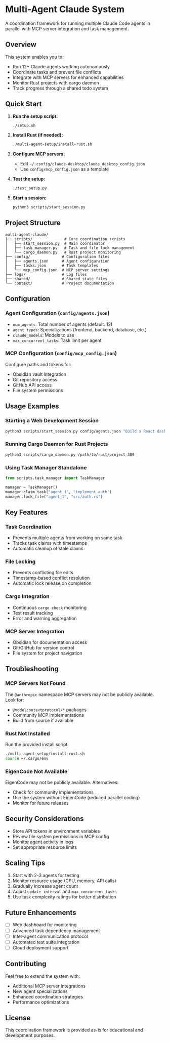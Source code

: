 # Multi-Agent Claude System

A coordination framework for running multiple Claude Code agents in parallel with MCP server integration and task management.

## Overview

This system enables you to:
- Run 12+ Claude agents working autonomously
- Coordinate tasks and prevent file conflicts
- Integrate with MCP servers for enhanced capabilities
- Monitor Rust projects with cargo daemon
- Track progress through a shared todo system

## Quick Start

1. **Run the setup script:**
   ```bash
   ./setup.sh
   ```

2. **Install Rust (if needed):**
   ```bash
   ./multi-agent-setup/install-rust.sh
   ```

3. **Configure MCP servers:**
   - Edit `~/.config/claude-desktop/claude_desktop_config.json`
   - Use `config/mcp_config.json` as a template

4. **Test the setup:**
   ```bash
   ./test_setup.py
   ```

5. **Start a session:**
   ```bash
   python3 scripts/start_session.py
   ```

## Project Structure

```
multi-agent-claude/
├── scripts/              # Core coordination scripts
│   ├── start_session.py  # Main coordinator
│   ├── task_manager.py   # Task and file lock management
│   └── cargo_daemon.py   # Rust project monitoring
├── config/              # Configuration files
│   ├── agents.json      # Agent configuration
│   ├── tasks.json       # Task templates
│   └── mcp_config.json  # MCP server settings
├── logs/                # Log files
├── shared/              # Shared state files
└── context/             # Project documentation
```

## Configuration

### Agent Configuration (`config/agents.json`)

- `num_agents`: Total number of agents (default: 12)
- `agent_types`: Specializations (frontend, backend, database, etc.)
- `claude_models`: Models to use
- `max_concurrent_tasks`: Task limit per agent

### MCP Configuration (`config/mcp_config.json`)

Configure paths and tokens for:
- Obsidian vault integration
- Git repository access
- GitHub API access
- File system permissions

## Usage Examples

### Starting a Web Development Session

```bash
python3 scripts/start_session.py config/agents.json "Build a React dashboard with API backend"
```

### Running Cargo Daemon for Rust Projects

```bash
python3 scripts/cargo_daemon.py /path/to/rust/project 300
```

### Using Task Manager Standalone

```python
from scripts.task_manager import TaskManager

manager = TaskManager()
manager.claim_task("agent_1", "implement_auth")
manager.lock_file("agent_1", "src/auth.rs")
```

## Key Features

### Task Coordination
- Prevents multiple agents from working on same task
- Tracks task claims with timestamps
- Automatic cleanup of stale claims

### File Locking
- Prevents conflicting file edits
- Timestamp-based conflict resolution
- Automatic lock release on completion

### Cargo Integration
- Continuous `cargo check` monitoring
- Test result tracking
- Error and warning aggregation

### MCP Server Integration
- Obsidian for documentation access
- Git/GitHub for version control
- File system for project navigation

## Troubleshooting

### MCP Servers Not Found
The `@anthropic` namespace MCP servers may not be publicly available. Look for:
- `@modelcontextprotocol/*` packages
- Community MCP implementations
- Build from source if available

### Rust Not Installed
Run the provided install script:
```bash
./multi-agent-setup/install-rust.sh
source ~/.cargo/env
```

### EigenCode Not Available
EigenCode may not be publicly available. Alternatives:
- Check for community implementations
- Use the system without EigenCode (reduced parallel coding)
- Monitor for future releases

## Security Considerations

- Store API tokens in environment variables
- Review file system permissions in MCP config
- Monitor agent activity in logs
- Set appropriate resource limits

## Scaling Tips

1. Start with 2-3 agents for testing
2. Monitor resource usage (CPU, memory, API calls)
3. Gradually increase agent count
4. Adjust `update_interval` and `max_concurrent_tasks`
5. Use task complexity ratings for better distribution

## Future Enhancements

- [ ] Web dashboard for monitoring
- [ ] Advanced task dependency management
- [ ] Inter-agent communication protocol
- [ ] Automated test suite integration
- [ ] Cloud deployment support

## Contributing

Feel free to extend the system with:
- Additional MCP server integrations
- New agent specializations
- Enhanced coordination strategies
- Performance optimizations

## License

This coordination framework is provided as-is for educational and development purposes.